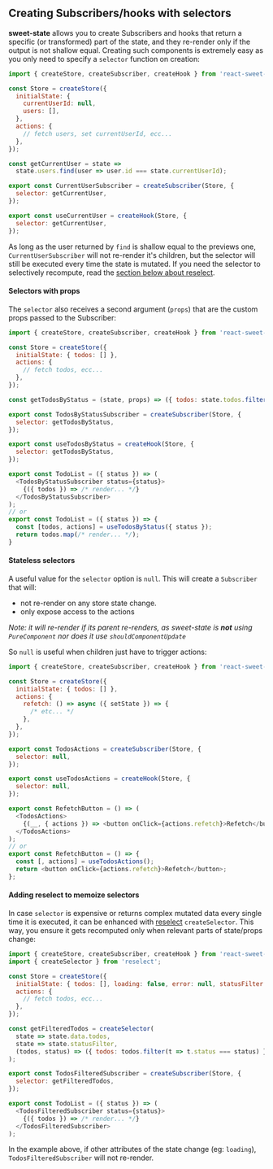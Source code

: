 ## Creating Subscribers/hooks with selectors

**sweet-state** allows you to create Subscribers and hooks that return a specific (or transformed) part of the state, and they re-render only if the output is not shallow equal. Creating such components is extremely easy as you only need to specify a `selector` function on creation:

```js
import { createStore, createSubscriber, createHook } from 'react-sweet-state';

const Store = createStore({
  initialState: {
    currentUserId: null,
    users: [],
  },
  actions: {
    // fetch users, set currentUserId, ecc...
  },
});

const getCurrentUser = state =>
  state.users.find(user => user.id === state.currentUserId);

export const CurrentUserSubscriber = createSubscriber(Store, {
  selector: getCurrentUser,
});

export const useCurrentUser = createHook(Store, {
  selector: getCurrentUser,
});
```

As long as the user returned by `find` is shallow equal to the previews one, `CurrentUserSubscriber` will not re-render it's children, but the selector will still be executed every time the state is mutated. If you need the selector to selectively recompute, read the [section below about reselect](#adding-reselect-to-memoize-selectors).

#### Selectors with props

The `selector` also receives a second argument (`props`) that are the custom props passed to the Subscriber:

```js
import { createStore, createSubscriber, createHook } from 'react-sweet-state';

const Store = createStore({
  initialState: { todos: [] },
  actions: {
    // fetch todos, ecc...
  },
});

const getTodosByStatus = (state, props) => ({ todos: state.todos.filter(t => t.status === props.status) });

export const TodosByStatusSubscriber = createSubscriber(Store, {
  selector: getTodosByStatus,
});

export const useTodosByStatus = createHook(Store, {
  selector: getTodosByStatus,
});

export const TodoList = ({ status }) => (
  <TodosByStatusSubscriber status={status}>
    {({ todos }) => /* render... */}
  </TodosByStatusSubscriber>
);
// or
export const TodoList = ({ status }) => {
  const [todos, actions] = useTodosByStatus({ status });
  return todos.map(/* render... */);
}
```

#### Stateless selectors

A useful value for the `selector` option is `null`. This will create a `Subscriber` that will:

- not re-render on any store state change.
- only expose access to the actions

_Note: it will re-render if its parent re-renders, as sweet-state is **not** using `PureComponent` nor does it use `shouldComponentUpdate`_

So `null` is useful when children just have to trigger actions:

```js
import { createStore, createSubscriber, createHook } from 'react-sweet-state';

const Store = createStore({
  initialState: { todos: [] },
  actions: {
    refetch: () => async ({ setState }) => {
      /* etc... */
    },
  },
});

export const TodosActions = createSubscriber(Store, {
  selector: null,
});

export const useTodosActions = createHook(Store, {
  selector: null,
});

export const RefetchButton = () => (
  <TodosActions>
    {(__, { actions }) => <button onClick={actions.refetch}>Refetch</button>}
  </TodosActions>
);
// or
export const RefetchButton = () => {
  const [, actions] = useTodosActions();
  return <button onClick={actions.refetch}>Refetch</button>;
};
```

#### Adding reselect to memoize selectors

In case `selector` is expensive or returns complex mutated data every single time it is executed, it can be enhanced with [reselect](https://github.com/reduxjs/reselect) `createSelector`. This way, you ensure it gets recomputed only when relevant parts of state/props change:

```js
import { createStore, createSubscriber, createHook } from 'react-sweet-state';
import { createSelector } from 'reselect';

const Store = createStore({
  initialState: { todos: [], loading: false, error: null, statusFilter: '' },
  actions: {
    // fetch todos, ecc...
  },
});

const getFilteredTodos = createSelector(
  state => state.data.todos,
  state => state.statusFilter,
  (todos, status) => ({ todos: todos.filter(t => t.status === status) })
);

export const TodosFilteredSubscriber = createSubscriber(Store, {
  selector: getFilteredTodos,
});

export const TodoList = ({ status }) => (
  <TodosFilteredSubscriber status={status}>
    {({ todos }) => /* render... */}
  </TodosFilteredSubscriber>
);
```

In the example above, if other attributes of the state change (eg: `loading`), `TodosFilteredSubscriber` will not re-render.
